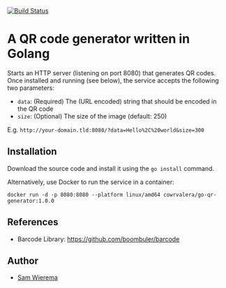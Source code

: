 [![Build Status](https://travis-ci.org/samwierema/go-qr-generator.svg?branch=master)](https://travis-ci.org/samwierema/go-qr-generator)

# A QR code generator written in Golang
Starts an HTTP server (listening on port 8080) that generates QR codes. Once installed and running (see below), the service accepts the following two parameters:
* ```data```: (Required) The (URL encoded) string that should be encoded in the QR code
* ```size```: (Optional) The size of the image (default: 250)

E.g. ```http://your-domain.tld:8080/?data=Hello%2C%20world&size=300```

## Installation
Download the source code and install it using the `go install` command.

Alternatively, use Docker to run the service in a container:
```
docker run -d -p 8080:8080 --platform linux/amd64 cowrvalera/go-qr-generator:1.0.0
```

## References
* Barcode Library: https://github.com/boombuler/barcode

## Author
* [Sam Wierema](http://wiere.ma)
